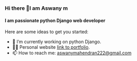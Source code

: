 ### Hi there 👋I am Aswany m
#### I am passionate python Django web developer


<!-- **Aswanym/Aswanym** is a ✨ _special_ ✨ repository because its `README.md` (this file) appears on your GitHub profile. -->

Here are some ideas to get you started:

- 🌱 I’m currently working on python Django.
- 👨‍💻 Personal website [link to portfolio](https://glittery-bavarois-267900.netlify.app/).
- 📫 How to reach me: aswanymahendran222@gmail.com

 
